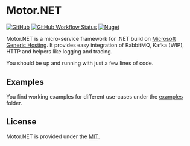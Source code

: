 # Motor.NET

[![GitHub](https://img.shields.io/github/license/GDATASoftwareAG/motornet)](https://raw.githubusercontent.com/GDATASoftwareAG/motornet/master/LICENSE)
[![GitHub Workflow Status](https://img.shields.io/github/workflow/status/GDATASoftwareAG/motornet/.NET%20Core)](https://github.com/GDATASoftwareAG/motornet/actions?query=workflow%3A%22.NET+Core%22)
[![Nuget](https://img.shields.io/nuget/v/Motor.Extensions.Hosting)](https://www.nuget.org/packages/Motor.Extensions.Hosting/)

Motor.NET is a micro-service framework for .NET build on [Microsoft Generic Hosting](https://docs.microsoft.com/en-us/aspnet/core/fundamentals/host/generic-host?view=aspnetcore-3.1). It provides easy integration of RabbitMQ, Kafka (WIP), HTTP and helpers like logging and tracing.

You should be up and running with just a few lines of code.

## Examples

You find working examples for different use-cases under the [examples](./examples) folder.

## License

Motor.NET is provided under the [MIT](./LICENSE).